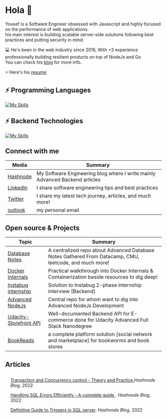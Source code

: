 <h1 align="left">Hola 👋</h1>

Yousef is a Software Engineer obsessed with Javascript and highly focused on the performance of web applications. <br>
his main interest is building scalable server-side solutions following best practices and putting security in mind.

💻 He's been in the web industry since 2016, With +3 experience professionally building resilient products on top of NodeJs and Go<br>
You can check his <a href="http://yousefmeska.tech/">blog</a> for more info.

⚡ Here's his <a href="https://drive.google.com/file/d/1BJwwhnb7ewnmcInTG9Vgg1FjHX7vDHhe/view?usp=sharing">resume</a>

<!-- - 🎓 Computer Engineering @ <a href="http://www.menofia.edu.eg/fee/Home/en">Faculty of Electronics Engineering</a>
- ✍️ Technical Blogger @ <a href="https://hashnode.com/@meska54" target="_blank"><img alt="Hashnode" src="https://img.shields.io/badge/-Hashnode-2962FF?logo=hashnode" /></a>
- 🏃‍♂️ Passionate about Back-End Engineering and Software Architecture
- 💬 Ask me about Node, React or anything related to JS :D
- 🌱 I’m currently learning **Go** | **Distributed Systems** | ELK stack
- 📫 How to reach me: <a href="https://www.linkedin.com/in/yousef-meska/">Linked in</a> || <a href="https://twitter.com/meska54">Twitter </a>
- Other profiles: <a href="https://leetcode.com/yousef_meska/">Leetcode</a> || <a href="https://app.pluralsight.com/profile/yousef-meska">Pluralsight</a> || <a href="https://www.datacamp.com/profile/yousefmeska">Datacamp</a>
- ⚡ Fav quote:

> Everything comes down to Practice. -->

⚡️ Programming Languages
------

[![My Skills](https://skillicons.dev/icons?i=nodejs,go,cpp,js&perline=15)](https://skillicons.dev)

⚡️ Backend Technologies
------

[![My Skills](https://skillicons.dev/icons?i=redis,mysql,postgres,mongodb,docker,kubernetes,ts,bash,prisma,nginx,git,graphql,ansible,aws,nestjs,linux,jenkins&perline=10)](https://skillicons.dev)

Connect with me
------

| Media  | Summary |
| ------------- | ------------- |
| [Hashnode](https://meska54.hashnode.dev/)  | My Software Engineering blog where I write mainly Advanced Backend articles   |
| [LinkedIn](https://www.linkedin.com/in/yousef-meska/)  | I share software engineering tips and best practices|
| [Twitter](https://twitter.com/meska54)  |  I share my latest tech journey, articles, and much more!  |
| <a href="mailto:yousefmeska54@outlook.com">outlook</a> | my personal email |

Open source & Projects
------

| Topic  | Summary |
| ------------- | ------------- |
| [Database Notes](https://github.com/MrBomber0x001/db-notes) |A centralized repo about Advanced Database Notes Gathered From Datacamp, CMU, leetcode, and much more!|
| [Docker Internals](https://github.com/MrBomber0x001/Docker-internals) | Practical walkthrough into Docker Internals & Containerization beside resources to dig deep!|
|[Instabug internship](https://github.com/MrBomber0x001/instabug-intern-2022)  |Solution to Instabug 2-phase internship interview [Backend]|
| [Advanced NodeJs](https://github.com/MrBomber0x001/node-advanced-concepts) | Central repo for whom want to dig into Advanced NodeJs Development|
| [Udacity-Storefront API](https://github.com/MrBomber0x001/Udacity-Storefront-api) | Well-documented Backend API for E-commerce done for Udacity Advanced Full Stack Nanodegree|
| [BookReads](https://github.com/MrBomber0x001/BookReads) |a complete platform solution [social network and marketplace] for bookworms and book stores|

Articles
--------

<ul class="list" style="list-style-type: none;    margin: 5;    padding: 5;    display: grid;">
<!--<li style="    padding: 2;    margin: 5;    display: block;    position: relative;    width: 100%;    height: fit-content;">
 <div class="link">
 <a href="https://www.yousefmeska.tech/">
  Docker's Internals I: Namespaces</a>.
  <i>Medium Blog</i>, 2022
 </div>
</li> -->

<!--<li style="    padding: 2;    margin: 5;    display: block;    position: relative;    width: 100%;    height: fit-content;">
 <div class="link">
 <a href="https://www.yousefmeska.tech/">
  Docker's Internals II: Cgroups</a>.
  <i>Medium Blog</i>, 2022
 </div>
</li>-->

<!--<li style="    padding: 2;    margin: 5;    display: block;    position: relative;    width: 100%;    height: fit-content;">
 <div class="link">
 <a href="https://www.yousefmeska.tech/">
  Docker's Internals III: Combining Linux kernel Primitives to build a container without Docker</a>.
  <i>Medium Blog</i>, 2022
 </div>
</li> -->

<li style="    padding: 2;    margin: 5;    display: block;    position: relative;    width: 100%;    height: fit-content;">
 <div class="link">
 <a href="https://meska54.hashnode.dev/transactions-concurrency-control-theory-and-practice/">
  Transaction and Concurrency control - Theory and Practice
  </a>
  <i>Hashnode Blog</i>, 2022
 </div>
</li>

<li style="    padding: 2;    margin: 5;    display: block;    position: relative;    width: 100%;    height: fit-content;">
 <div class="link">
 <a href="https://meska54.hashnode.dev/how-to-handle-t-sql-errors-efficiently/">
  Handling SQL Errors Efficiently - A complete guide </a>.
  <i>Hashnode Blog</i>, 2022
 </div>
</li>

<li style="    padding: 2;    margin: 5;    display: block;    position: relative;    width: 100%;    height: fit-content;">
 <div class="link">
 <a href="https://meska54.hashnode.dev/trigger-management-and-optimization-part-1/">
  Definitive Guide to Triggers in SQL server</a>.
  <i>Hashnode Blog</i>, 2022
 </div>
</li>

</ul>
<!-- 
<div align="center">
  <img
    src="https://cdn.jsdelivr.net/gh/devicons/devicon@latest/icons/html5/html5-plain.svg"
    width="60px"
  />&nbsp;&nbsp;&nbsp;&nbsp;&nbsp;

  - 🔥 [Transactions &amp; Concurrency control - Theory and Practice!](https://meska54.hashnode.dev/transactions-concurrency-control-theory-and-practice)
- 💯 [Triggers In-Depth  &lpar;Part 2&rpar;](https://meska54.hashnode.dev/triggers-in-depth-part-2)
- 💫 [How to handle T-SQL Errors Efficiently](https://meska54.hashnode.dev/how-to-handle-t-sql-errors-efficiently)
- 🌮 [How to Properly Optimize Triggers in T-SQL &lpar;part 3&rpar;](https://meska54.hashnode.dev/how-to-properly-optimize-triggers-in-t-sql-part-3)
- 🔥 [Trigger Management &amp; Optimization - Part 1](https://meska54.hashnode.dev/trigger-management-and-optimization-part-1)

  <img
    src="https://cdn.jsdelivr.net/gh/devicons/devicon@latest/icons/css3/css3-plain.svg"
    width="60px"
    />&nbsp;&nbsp;&nbsp;&nbsp;&nbsp;
  <img
    src="https://cdn.jsdelivr.net/gh/devicons/devicon@latest/icons/javascript/javascript-plain.svg"
    width="60px"
  />&nbsp;&nbsp;&nbsp;&nbsp;&nbsp;
  <img
    src="https://cdn.jsdelivr.net/gh/devicons/devicon@latest/icons/typescript/typescript-plain.svg"
    width="60px"
  />&nbsp;&nbsp;&nbsp;&nbsp;&nbsp;
  <img
    src="https://cdn.jsdelivr.net/gh/devicons/devicon@latest/icons/react/react-original.svg"
    width="60px"
  />&nbsp;&nbsp;&nbsp;&nbsp;&nbsp;
  <img
    src="https://cdn.jsdelivr.net/gh/devicons/devicon@latest/icons/redux/redux-original.svg"
    width="60px"
  />&nbsp;&nbsp;&nbsp;&nbsp;&nbsp;
 <br/>
   <img src="https://cdn.jsdelivr.net/gh/devicons/devicon/icons/nodejs/nodejs-original-wordmark.svg" width="60px"/>
 &nbsp;&nbsp;&nbsp;&nbsp;&nbsp;
 <img src="https://cdn.jsdelivr.net/gh/devicons/devicon/icons/mysql/mysql-original-wordmark.svg" width="60xp"/>
 &nbsp;&nbsp;&nbsp;&nbsp;&nbsp;
  <img src="https://cdn.jsdelivr.net/gh/devicons/devicon/icons/docker/docker-original-wordmark.svg" width="60px"/>
&nbsp;&nbsp;&nbsp;&nbsp;&nbsp;
  <img src="https://cdn.jsdelivr.net/gh/devicons/devicon/icons/graphql/graphql-plain-wordmark.svg" width="60px"/>
&nbsp;&nbsp;&nbsp;&nbsp;&nbsp;
 <img src="https://cdn.jsdelivr.net/gh/devicons/devicon/icons/postgresql/postgresql-original-wordmark.svg" width="60px"/>
&nbsp;&nbsp;&nbsp;&nbsp;&nbsp;
 <img src="https://cdn.jsdelivr.net/gh/devicons/devicon/icons/firebase/firebase-plain-wordmark.svg" width="60px"/>
 <br/>
 <img src="https://cdn.jsdelivr.net/gh/devicons/devicon/icons/nginx/nginx-original.svg" width="60px"/>
 &nbsp;&nbsp;&nbsp;&nbsp;&nbsp;
 <img src="https://cdn.jsdelivr.net/gh/devicons/devicon/icons/nestjs/nestjs-plain-wordmark.svg" width="60px" />
&nbsp;&nbsp;&nbsp;&nbsp;&nbsp;
<img src="https://cdn.jsdelivr.net/gh/devicons/devicon/icons/redis/redis-original-wordmark.svg" width="60px"/>
 &nbsp;&nbsp;&nbsp;&nbsp;&nbsp;
<img src="https://cdn.jsdelivr.net/gh/devicons/devicon/icons/amazonwebservices/amazonwebservices-original-wordmark.svg" width="60ox"/>
  &nbsp;&nbsp;&nbsp;&nbsp;&nbsp;
<img src="https://cdn.jsdelivr.net/gh/devicons/devicon/icons/circleci/circleci-plain-wordmark.svg" width="60px"/>
   &nbsp;&nbsp;&nbsp;&nbsp;&nbsp;
<img src="https://cdn.jsdelivr.net/gh/devicons/devicon/icons/jasmine/jasmine-plain-wordmark.svg" width="60px"/>

--------

<br>
<img src="https://github-readme-stats.vercel.app/api/top-langs/?username=mrbomber0x001&show_icons=true&theme=react&&hide_border=true&langs_count=8&layout=compact" />

</div> -->
<!-- 
<h3 align="left">Languages and Tools:</h3>
<p align="left"> <a href="https://www.gnu.org/software/bash/" target="_blank" rel="noreferrer"> <img src="https://www.vectorlogo.zone/logos/gnu_bash/gnu_bash-icon.svg" alt="bash" width="40" height="40"/> </a> <a href="https://www.cprogramming.com/" target="_blank" rel="noreferrer"> <img src="https://raw.githubusercontent.com/devicons/devicon/master/icons/c/c-original.svg" alt="c" width="40" height="40"/> </a> <a href="https://git-scm.com/" target="_blank" rel="noreferrer"> <img src="https://www.vectorlogo.zone/logos/git-scm/git-scm-icon.svg" alt="git" width="40" height="40"/> </a> <a href="https://www.linux.org/" target="_blank" rel="noreferrer"> <img src="https://raw.githubusercontent.com/devicons/devicon/master/icons/linux/linux-original.svg" alt="linux" width="40" height="40"/> </a> <a href="https://opencv.org/" target="_blank" rel="noreferrer"> <img src="https://www.vectorlogo.zone/logos/opencv/opencv-icon.svg" alt="opencv" width="40" height="40"/> </a> <a href="https://pandas.pydata.org/" target="_blank" rel="noreferrer"> <img src="https://raw.githubusercontent.com/devicons/devicon/2ae2a900d2f041da66e950e4d48052658d850630/icons/pandas/pandas-original.svg" alt="pandas" width="40" height="40"/> </a> <a href="https://www.postgresql.org" target="_blank" rel="noreferrer"> <img src="https://raw.githubusercontent.com/devicons/devicon/master/icons/postgresql/postgresql-original-wordmark.svg" alt="postgresql" width="40" height="40"/> </a> <a href="https://www.python.org" target="_blank" rel="noreferrer"> <img src="https://raw.githubusercontent.com/devicons/devicon/master/icons/python/python-original.svg" alt="python" width="40" height="40"/> </a> <a href="https://pytorch.org/" target="_blank" rel="noreferrer"> <img src="https://www.vectorlogo.zone/logos/pytorch/pytorch-icon.svg" alt="pytorch" width="40" height="40"/> </a> <a href="https://scikit-learn.org/" target="_blank" rel="noreferrer"> <img src="https://upload.wikimedia.org/wikipedia/commons/0/05/Scikit_learn_logo_small.svg" alt="scikit_learn" width="40" height="40"/> </a> <a href="https://seaborn.pydata.org/" target="_blank" rel="noreferrer"> <img src="https://seaborn.pydata.org/_images/logo-mark-lightbg.svg" alt="seaborn" width="40" height="40"/> </a> <a href="https://www.tensorflow.org" target="_blank" rel="noreferrer"> <img src="https://www.vectorlogo.zone/logos/tensorflow/tensorflow-icon.svg" alt="tensorflow" width="40" height="40"/> </a> </p> -->
